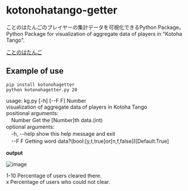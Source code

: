 # kotonohatango-getter
ことのはたんごのプレイヤーの集計データを可視化できるPython Package。  
Python Package for visualization of aggregate data of players in "Kotoha Tango".

[ことのはたんご](https://plum-chloride.jp/kotonoha-tango/index.html)

## Example of use
```
pip install kotonohagetter
python kotonohagetter.py 20
```
usage: kg.py [-h] [--F F] Number  
visualization of aggregate data of players in Kotoha Tango  
positional arguments:  
　Number      Get the [Number]th data.(int)  
optional arguments:  
　-h, --help  show this help message and exit  
　--F F       Getting word data?(bool:[y,t,true]or[n,f,false])[Default:True] 

**output**  
  
![image](https://user-images.githubusercontent.com/70005022/171073813-301307d5-268d-42ec-9fc8-5de011af87aa.png)
  
1-10 Percentage of users cleared there.  
x Percentage of users who could not clear.
